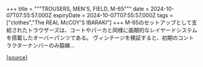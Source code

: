 +++
title = """TROUSERS, MEN'S, FIELD, M-65"""
date = 2024-10-07T07:55:57.000Z
expiryDate = 2024-10-07T07:55:57.000Z
tags = ["clothes","The REAL McCOY'S IBARAKI"]
+++
M-65のセットアップとして支給されたトラウザーズは、コートやパーカと同様に画期的なレイヤードシステムを搭載したオーバーパンツである。 ヴィンテージを検証すると、初期のコントラクターナンバーのみ脇線...

[[source]](https://the-realmccoys.ocnk.net/product/1300)
